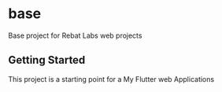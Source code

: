 # base

Base project for Rebat Labs web projects

## Getting Started

This project is a starting point for a My Flutter web Applications
